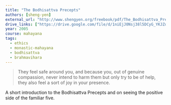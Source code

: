 ```yaml
---
title: "The Bodhisattva Precepts"
authors: [sheng-yen]
external_url: "http://www.shengyen.org/freebook/pdf/The_Bodhisattva_Precepts_Directions_to_Buddhahood.pdf"
drive_links: ["https://drive.google.com/file/d/1niEjJ0Nsj38l5DCyG_YKJZqzcNiSxDOD/view?usp=drivesdk"]
year: 2005
course: mahayana
tags:
  - ethics
  - monastic-mahayana
  - bodhisattva
  - brahmavihara
---
```


> They feel safe around you, and because you, out of genuine compassion, never intend to harm them but only try to be of help, they also feel a sort of joy in your presence.

A short introduction to the Bodhisattva Precepts and on seeing the positive side of the familiar five.
